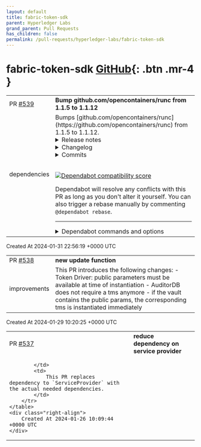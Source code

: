 ```yaml
---
layout: default
title: fabric-token-sdk
parent: Hyperledger Labs
grand_parent: Pull Requests
has_children: false
permalink: /pull-requests/hyperledger-labs/fabric-token-sdk
---
```


# fabric-token-sdk <span class="fs-3 right-align">[GitHub](https://github.com/hyperledger-labs/fabric-token-sdk){: .btn .mr-4 }</span>


<div>
    <table>
        <tr>
            <td>
                PR <a href="https://github.com/hyperledger-labs/fabric-token-sdk/pull/539" class=".btn">#539</a>
            </td>
            <td>
                <b>
                    Bump github.com/opencontainers/runc from 1.1.5 to 1.1.12
                </b>
            </td>
        </tr>
        <tr>
            <td>
                <span class="chip">dependencies</span>
            </td>
            <td>
                Bumps [github.com/opencontainers/runc](https://github.com/opencontainers/runc) from 1.1.5 to 1.1.12.
<details>
<summary>Release notes</summary>
<p><em>Sourced from <a href="https://github.com/opencontainers/runc/releases">github.com/opencontainers/runc's releases</a>.</em></p>
<blockquote>
<h2>runc 1.1.12 -- &quot;Now you're thinking with Portals™!&quot;</h2>
<p>This is the twelfth patch release in the 1.1.z release branch of runc.
It fixes a high-severity container breakout vulnerability involving
leaked file descriptors, and users are strongly encouraged to update as
soon as possible.</p>
<ul>
<li>
<p>Fix <a href="https://github.com/opencontainers/runc/security/advisories/GHSA-xr7r-f8xq-vfvv">CVE-2024-21626</a>, a container breakout attack that took advantage of
a file descriptor that was leaked internally within runc (but never
leaked to the container process).</p>
<p>In addition to fixing the leak, several strict hardening measures were
added to ensure that future internal leaks could not be used to break
out in this manner again.</p>
<p>Based on our research, while no other container runtime had a similar
leak, none had any of the hardening steps we've introduced (and some
runtimes would not check for any file descriptors that a calling
process may have leaked to them, allowing for container breakouts due
to basic user error).</p>
</li>
</ul>
<h3>Static Linking Notices</h3>
<p>The <code>runc</code> binary distributed with this release are <em>statically linked</em> with
the following <a href="https://www.gnu.org/licenses/old-licenses/lgpl-2.1.en.html">GNU LGPL-2.1</a> licensed libraries, with <code>runc</code> acting
as a &quot;work that uses the Library&quot;:</p>
<ul>
<li><a href="https://github.com/seccomp/libseccomp">libseccomp</a></li>
</ul>
<p>The versions of these libraries were not modified from their upstream versions,
but in order to comply with the LGPL-2.1 (§6(a)), we have attached the
complete source code for those libraries which (when combined with the attached
runc source code) may be used to exercise your rights under the LGPL-2.1.</p>
<p>However we strongly suggest that you make use of your distribution's packages
or download them from the authoritative upstream sources, especially since
these libraries are related to the security of your containers.</p>
<!-- raw HTML omitted -->
<p>Thanks to all of the contributors who made this release possible:</p>
<ul>
<li>Aleksa Sarai <a href="mailto:cyphar@cyphar.com">cyphar@cyphar.com</a></li>
<li>hang.jiang <a href="mailto:hang.jiang@daocloud.io">hang.jiang@daocloud.io</a></li>
<li>lfbzhm <a href="mailto:lifubang@acmcoder.com">lifubang@acmcoder.com</a></li>
</ul>
<p>Signed-off-by: Aleksa Sarai <a href="mailto:cyphar@cyphar.com">cyphar@cyphar.com</a></p>
<!-- raw HTML omitted -->
</blockquote>
<p>... (truncated)</p>
</details>
<details>
<summary>Changelog</summary>
<p><em>Sourced from <a href="https://github.com/opencontainers/runc/blob/v1.1.12/CHANGELOG.md">github.com/opencontainers/runc's changelog</a>.</em></p>
<blockquote>
<h2>[1.1.12] - 2024-01-31</h2>
<blockquote>
<p>Now you're thinking with Portals™!</p>
</blockquote>
<h3>Security</h3>
<ul>
<li>Fix <a href="https://github.com/opencontainers/runc/security/advisories/GHSA-xr7r-f8xq-vfvv">CVE-2024-21626</a>, a container breakout attack that took
advantage of a file descriptor that was leaked internally within runc (but
never leaked to the container process). In addition to fixing the leak,
several strict hardening measures were added to ensure that future internal
leaks could not be used to break out in this manner again. Based on our
research, while no other container runtime had a similar leak, none had any
of the hardening steps we've introduced (and some runtimes would not check
for any file descriptors that a calling process may have leaked to them,
allowing for container breakouts due to basic user error).</li>
</ul>
<h2>[1.1.11] - 2024-01-01</h2>
<blockquote>
<p>Happy New Year!</p>
</blockquote>
<h3>Fixed</h3>
<ul>
<li>Fix several issues with userns path handling. (<a href="https://redirect.github.com/opencontainers/runc/issues/4122">#4122</a>, <a href="https://redirect.github.com/opencontainers/runc/issues/4124">#4124</a>, <a href="https://redirect.github.com/opencontainers/runc/issues/4134">#4134</a>, <a href="https://redirect.github.com/opencontainers/runc/issues/4144">#4144</a>)</li>
</ul>
<h3>Changed</h3>
<ul>
<li>Support memory.peak and memory.swap.peak in cgroups v2.
Add <code>swapOnlyUsage</code> in <code>MemoryStats</code>. This field reports swap-only usage.
For cgroupv1, <code>Usage</code> and <code>Failcnt</code> are set by subtracting memory usage
from memory+swap usage. For cgroupv2, <code>Usage</code>, <code>Limit</code>, and <code>MaxUsage</code>
are set. (<a href="https://redirect.github.com/opencontainers/runc/issues/4000">#4000</a>, <a href="https://redirect.github.com/opencontainers/runc/issues/4010">#4010</a>, <a href="https://redirect.github.com/opencontainers/runc/issues/4131">#4131</a>)</li>
<li>build(deps): bump github.com/cyphar/filepath-securejoin. (<a href="https://redirect.github.com/opencontainers/runc/issues/4140">#4140</a>)</li>
</ul>
<h2>[1.1.10] - 2023-10-31</h2>
<blockquote>
<p>Śruba, przykręcona we śnie, nie zmieni sytuacji, jaka panuje na jawie.</p>
</blockquote>
<h3>Added</h3>
<ul>
<li>Support for <code>hugetlb.&lt;pagesize&gt;.rsvd</code> limiting and accounting. Fixes the
issue of postres failing when hugepage limits are set. (<a href="https://redirect.github.com/opencontainers/runc/issues/3859">#3859</a>, <a href="https://redirect.github.com/opencontainers/runc/issues/4077">#4077</a>)</li>
</ul>
<h3>Fixed</h3>
<ul>
<li>Fixed permissions of a newly created directories to not depend on the value
of umask in tmpcopyup feature implementation. (<a href="https://redirect.github.com/opencontainers/runc/issues/3991">#3991</a>, <a href="https://redirect.github.com/opencontainers/runc/issues/4060">#4060</a>)</li>
<li>libcontainer: cgroup v1 GetStats now ignores missing <code>kmem.limit_in_bytes</code>
(fixes the compatibility with Linux kernel 6.1+). (<a href="https://redirect.github.com/opencontainers/runc/issues/4028">#4028</a>)</li>
</ul>
<!-- raw HTML omitted -->
</blockquote>
<p>... (truncated)</p>
</details>
<details>
<summary>Commits</summary>
<ul>
<li><a href="https://github.com/opencontainers/runc/commit/51d5e94601ceffbbd85688df1c928ecccbfa4685"><code>51d5e94</code></a> VERSION: release 1.1.12</li>
<li><a href="https://github.com/opencontainers/runc/commit/2a4ed3e75b9e80d93d1836a9c4c1ebfa2b78870e"><code>2a4ed3e</code></a> merge 1.1-ghsa-xr7r-f8xq-vfvv into release-1.1</li>
<li><a href="https://github.com/opencontainers/runc/commit/e9665f4d606b64bf9c4652ab2510da368bfbd951"><code>e9665f4</code></a> init: don't special-case logrus fds</li>
<li><a href="https://github.com/opencontainers/runc/commit/683ad2ff3b01fb142ece7a8b3829de17150cf688"><code>683ad2f</code></a> libcontainer: mark all non-stdio fds O_CLOEXEC before spawning init</li>
<li><a href="https://github.com/opencontainers/runc/commit/b6633f48a8c970433737b9be5bfe4f25d58a5aa7"><code>b6633f4</code></a> cgroup: plug leaks of /sys/fs/cgroup handle</li>
<li><a href="https://github.com/opencontainers/runc/commit/284ba3057e428f8d6c7afcc3b0ac752e525957df"><code>284ba30</code></a> init: close internal fds before execve</li>
<li><a href="https://github.com/opencontainers/runc/commit/fbe3eed1e568a376f371d2ced1b4ac16b7d7adde"><code>fbe3eed</code></a> setns init: do explicit lookup of execve argument early</li>
<li><a href="https://github.com/opencontainers/runc/commit/0994249a5ec4e363bfcf9af58a87a722e9a3a31b"><code>0994249</code></a> init: verify after chdir that cwd is inside the container</li>
<li><a href="https://github.com/opencontainers/runc/commit/506552a88bd3455e80a9b3829568e94ec0160309"><code>506552a</code></a> Fix File to Close</li>
<li><a href="https://github.com/opencontainers/runc/commit/099ff69336840fecf3fc0ab13aab4c3aded640c3"><code>099ff69</code></a> merge <a href="https://redirect.github.com/opencontainers/runc/issues/4177">#4177</a> into opencontainers/runc:release-1.1</li>
<li>Additional commits viewable in <a href="https://github.com/opencontainers/runc/compare/v1.1.5...v1.1.12">compare view</a></li>
</ul>
</details>
<br />


[![Dependabot compatibility score](https://dependabot-badges.githubapp.com/badges/compatibility_score?dependency-name=github.com/opencontainers/runc&package-manager=go_modules&previous-version=1.1.5&new-version=1.1.12)](https://docs.github.com/en/github/managing-security-vulnerabilities/about-dependabot-security-updates#about-compatibility-scores)

Dependabot will resolve any conflicts with this PR as long as you don't alter it yourself. You can also trigger a rebase manually by commenting `@dependabot rebase`.

[//]: # (dependabot-automerge-start)
[//]: # (dependabot-automerge-end)

---

<details>
<summary>Dependabot commands and options</summary>
<br />

You can trigger Dependabot actions by commenting on this PR:
- `@dependabot rebase` will rebase this PR
- `@dependabot recreate` will recreate this PR, overwriting any edits that have been made to it
- `@dependabot merge` will merge this PR after your CI passes on it
- `@dependabot squash and merge` will squash and merge this PR after your CI passes on it
- `@dependabot cancel merge` will cancel a previously requested merge and block automerging
- `@dependabot reopen` will reopen this PR if it is closed
- `@dependabot close` will close this PR and stop Dependabot recreating it. You can achieve the same result by closing it manually
- `@dependabot show <dependency name> ignore conditions` will show all of the ignore conditions of the specified dependency
- `@dependabot ignore this major version` will close this PR and stop Dependabot creating any more for this major version (unless you reopen the PR or upgrade to it yourself)
- `@dependabot ignore this minor version` will close this PR and stop Dependabot creating any more for this minor version (unless you reopen the PR or upgrade to it yourself)
- `@dependabot ignore this dependency` will close this PR and stop Dependabot creating any more for this dependency (unless you reopen the PR or upgrade to it yourself)
You can disable automated security fix PRs for this repo from the [Security Alerts page](https://github.com/hyperledger-labs/fabric-token-sdk/network/alerts).

</details>
            </td>
        </tr>
    </table>
    <div class="right-align">
        Created At 2024-01-31 22:56:19 +0000 UTC
    </div>
</div>

<div>
    <table>
        <tr>
            <td>
                PR <a href="https://github.com/hyperledger-labs/fabric-token-sdk/pull/538" class=".btn">#538</a>
            </td>
            <td>
                <b>
                    new update function
                </b>
            </td>
        </tr>
        <tr>
            <td>
                <span class="chip">improvements</span>
            </td>
            <td>
                This PR introduces the following changes:
- Token Driver: public parameters must be available at time of instantiation
- AuditorDB does not require a tms anymore
- if the vault contains the public params, the corresponding tms is instantiated immediately
            </td>
        </tr>
    </table>
    <div class="right-align">
        Created At 2024-01-29 10:20:25 +0000 UTC
    </div>
</div>

<div>
    <table>
        <tr>
            <td>
                PR <a href="https://github.com/hyperledger-labs/fabric-token-sdk/pull/537" class=".btn">#537</a>
            </td>
            <td>
                <b>
                    reduce dependency on service provider
                </b>
            </td>
        </tr>
        <tr>
            <td>
                
            </td>
            <td>
                This PR replaces dependency to `ServiceProvider` with the actual needed dependencies.
            </td>
        </tr>
    </table>
    <div class="right-align">
        Created At 2024-01-26 10:09:44 +0000 UTC
    </div>
</div>

